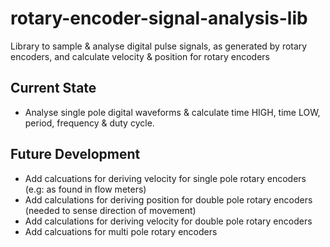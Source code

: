 # rotary-encoder-signal-analysis-lib
Library to sample & analyse digital pulse signals, as generated by rotary encoders, and calculate velocity & position for rotary encoders



 ## Current State

 - Analyse single pole digital waveforms & calculate time HIGH, time LOW, period, frequency & duty cycle.

## Future Development
- Add calcuations for deriving velocity for single pole rotary encoders (e.g: as found in flow meters)
- Add calculations for deriving position for double pole rotary encoders (needed to sense direction of movement)
- Add calculations for deriving velocity for double pole rotary encoders
- Add calcuations for multi pole rotary encoders
